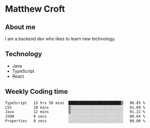 # Matthew Croft

## About me
I am a backend dev who likes to learn new technology. 

## Technology
- Java
- TypeScript
- React

## Weekly Coding time
<!--START_SECTION:waka-->

```txt
TypeScript   15 hrs 58 mins  ████████████████████████▒   96.85 %
CSS          18 mins         ▒░░░░░░░░░░░░░░░░░░░░░░░░   01.89 %
Java         12 mins         ▒░░░░░░░░░░░░░░░░░░░░░░░░   01.22 %
JSON         0 secs          ░░░░░░░░░░░░░░░░░░░░░░░░░   00.04 %
Properties   0 secs          ░░░░░░░░░░░░░░░░░░░░░░░░░   00.00 %
```

<!--END_SECTION:waka-->
